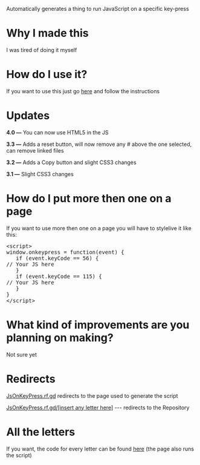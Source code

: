 <link rel="shortcut icon" type="image/png" href="/RunJavaScriptOnKeyPress/one-keyboard-js.png">
<link rel="stylesheet" href="/RunJavaScriptOnKeyPress/assets/css/style.css?v=45e0bbafbd04e5eb3875e817bff9edf41552c081">
<link rel="stylecheet" href="https://soaringgecko.github.io/RunJavaScriptOnKeyPress/highlight.css">
<meta name="viewport" content="width=device-width, initial-scale=1.0">
<link href="/RunJavaScriptOnKeyPress/highlight.css" rel="stylesheet" type="text/css" />
<p>Automatically generates a thing to run JavaScript on a specific key-press</p>

# Why I made this
<p>I was tired of doing it myself</p>

# How do I use it?
<p>If you want to use this just go <a href="https://soaringgecko.github.io/RunJavaScriptOnKeyPress/Pages/">here</a> and follow the instructions</p>

# Updates
<p><b>4.0 —</b> You can now use HTML5 in the JS</p>
<p><b>3.3 —</b> Adds a reset  button, will now remove any # above the one selected, can remove linked files</p>
<p><b>3.2 —</b> Adds a Copy button and slight CSS3 changes</p>
<p><b>3.1 —</b> Slight CSS3 changes</p>

# How do I put more then one on a page
<p>If you want to use more then one on a page you will have to stylelive it like this: <pre>&lt;script&gt;
window.onkeypress = function(event) {
   if (event.keyCode == 56) {
// Your JS here
   }
   if (event.keyCode == 115) {
// Your JS here
   }
}
&lt;/script&gt;</pre></p>

# What kind of improvements are you planning on making?
<p>Not sure yet</p>

# Redirects
<p><a href="http://jsonkeypress.rf.gd/">JsOnKeyPress.rf.gd</a> redirects to the page used to generate the script</p>
<p><a href="http://jsonkeypress.rf.gd/a">JsOnKeyPress.rf.gd/[insert any letter here]</a> --- redirects to the Repository</p>

# All the letters
If you want, the code for every letter can be found <a href="https://soaringgecko.github.io/RunJavaScriptOnKeyPress/all-the-letters.html">here</a> (the page also runs the script)
